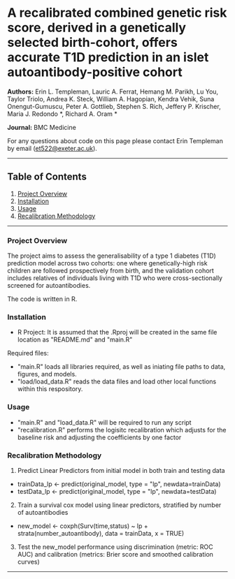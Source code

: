 # A recalibrated combined genetic risk score, derived in a genetically selected birth-cohort, offers accurate T1D prediction in an islet autoantibody-positive cohort

**Authors:**  Erin L. Templeman, Lauric A. Ferrat, Hemang M. Parikh, Lu You, Taylor Triolo, Andrea K. Steck, William A. Hagopian, Kendra Vehik, Suna Onengut-Gumuscu, Peter A. Gottlieb, Stephen S. Rich, Jeffery P. Krischer, Maria J. Redondo *, Richard A. Oram * 

**Journal:** BMC Medicine

For any questions about code on this page please contact Erin Templeman by email (et522@exeter.ac.uk).

---
## Table of Contents
1. [Project Overview](#project-overview)
2. [Installation](#installation)
3. [Usage](#usage)
4. [Recalibration Methodology](#recalibration-method)
---
### Project Overview
The project aims to assess the generalisability of a type 1 diabetes (T1D) prediction model across two cohorts: one where genetically-high risk children are followed prospectively from birth, and the validation cohort includes relatives of individuals living with T1D who were cross-sectionally screened for autoantibodies. 

The code is written in R. 

### Installation
- R Project: It is assumed that the .Rproj will be created in the same file location as "README.md" and "main.R"

Required files:
- "main.R" loads all libraries required, as well as iniating file paths to data, figures, and models.
- "load/load_data.R" reads the data files and load other local functions within this respository.

### Usage
- "main.R" and "load_data.R" will be required to run any script
- "recalibration.R" performs the logisitc recalibration which adjusts for the baseline risk and adjusting the coefficients by one factor

### Recalibration Methodology
1. Predict Linear Predictors from initial model in both train and testing data

- trainData_lp <- predict(original_model, type = "lp", newdata=trainData)
- testData_lp <- predict(original_model, type = "lp", newdata=testData)

2. Train a survival cox model using linear predictors, stratified by number of autoantibodies
- new_model <- coxph(Surv(time,status) ~ lp + strata(number_autoantibody), data = trainData, x = TRUE)

3. Test the new_model performance using discrimination (metric: ROC AUC) and calibration (metrics: Brier score and smoothed calibration curves)

---
